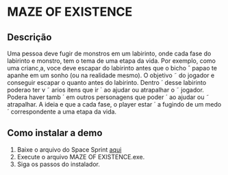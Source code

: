 # MAZE OF EXISTENCE

## Descrição

Uma pessoa deve fugir de monstros em um labirinto, onde cada fase do
labirinto e monstro, tem o tema de uma etapa da vida. Por exemplo,
como uma crianc¸a, voce deve escapar do labirinto antes que o bicho ˆ
papao te apanhe em um sonho (ou na realidade mesmo). O objetivo ˜
do jogador e conseguir escapar o quanto antes do labirinto. Dentro ´
desse labirinto poderao ter v ˜ arios itens que ir ´ ao ajudar ou atrapalhar o ˜
jogador. Podera haver tamb ´ em outros personagens que poder ´ ao ajudar ou ˜
atrapalhar. A ideia e que a cada fase, o player estar ´ a fugindo de um medo ´
correspondente a uma etapa da vida.

## Como instalar a demo

1. Baixe o arquivo do Space Sprint [aqui](https://drive.google.com/file/d/13MptVvlLx8gzgrO_MtDW82ynJM82T_KS/view?usp=sharing)
2. Execute o arquivo MAZE OF EXISTENCE.exe.
3. Siga os passos do instalador.







